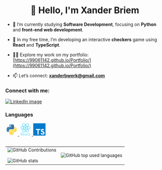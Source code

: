 <h1 
    align="center"
>
    👋 Hello, I'm Xander Briem
</h1>

- 🌱 I’m currently studying **Software Development**, focusing on **Python** and **front-end web development**.

- 🔭 In my free time, I’m developing an interactive **checkers** game using **React** and **TypeScript**.

- 👨‍💻 Explore my work on my portfolio: [https://99061142.github.io/Portfolio/](https://99061142.github.io/Portfolio/)

- 📫 Let’s connect: **xanderbwerk@gmail.com**

<!-- Links to websites where people can connect with me -->
<h3>
    Connect with me:
</h3>
<div>
	<!-- LinkedIn -->
    <a
        href="https://linkedin.com/in/xander-briem"
        target="blank"
    >
        <img
            src="https://raw.githubusercontent.com/rahuldkjain/github-profile-readme-generator/master/src/images/icons/Social/linked-in-alt.svg"
            alt="LinkedIn image"
            height="30"
            width="40"
        />
    </a>
</div>

<!-- Show images of the programming languages which I am using within my projects -->
<h3>
    Languages
</h3>
<div>
	<!-- Python -->
    <a
        href="https://www.python.org"
        target="_blank"
        rel="noreferrer"
    >
        <img
            src="https://raw.githubusercontent.com/devicons/devicon/master/icons/python/python-original.svg"
            alt="Python programming language image"
            width="40"
            height="40"
        />
    </a>
	<!-- React -->
    <a
        href="https://reactjs.org/"
        target="_blank"
        rel="noreferrer"
    >
        <img
            src="https://raw.githubusercontent.com/devicons/devicon/master/icons/react/react-original-wordmark.svg"
            alt="React programming library image" 
            width="40"
            height="40"
        />
    </a>
	<!-- TypeScript -->
    <a
        href="https://www.typescriptlang.org/"
        target="_blank"
        rel="noreferrer"
    >
        <img 
            src="https://raw.githubusercontent.com/devicons/devicon/master/icons/typescript/typescript-original.svg"
            alt="TypeScript programming language image"
            width="40"
            height="40"
        />
    </a>
</div>

<br>

<!-- Show the stats of my GitHub -->
<table>
    <tr
		style="border-top: 0;"
	>
        <td
			style="border: 0;"
		>
            <!-- Contributions (total commits and current/longest commit streak -->
            <img
                src="https://github-readme-streak-stats.herokuapp.com/?user=99061142&locale=en&theme=radical"
                alt="GitHub Contributions"
            />
            <br>
            <br>
            <!-- Global GitHub stats (total commits past year, total earned stars, etc) -->
            <img
                width="100%"
                src="https://github-readme-stats.vercel.app/api?username=99061142&show_icons=true&locale=en&theme=radical"
                alt="GitHub stats"
            />
        </td>
        <td
			style="border: 0;"
		>
            <!-- Pie chart of the top languages I used within my public projects -->
            <img
                src="https://github-readme-stats.vercel.app/api/top-langs/?username=99061142&layout=pie&locale=en&theme=radical"
                alt="GitHub top used languages"
            />
        </td>
    </tr>
</table>
